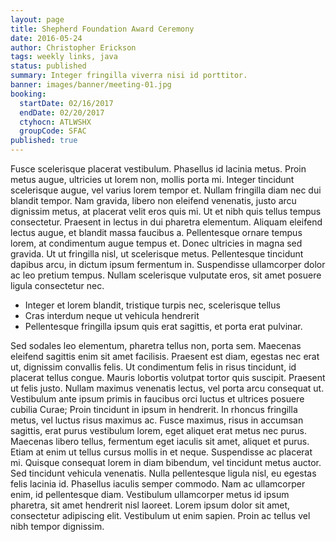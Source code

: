 ```yaml
---
layout: page
title: Shepherd Foundation Award Ceremony
date: 2016-05-24
author: Christopher Erickson
tags: weekly links, java
status: published
summary: Integer fringilla viverra nisi id porttitor.
banner: images/banner/meeting-01.jpg
booking:
  startDate: 02/16/2017
  endDate: 02/20/2017
  ctyhocn: ATLWSHX
  groupCode: SFAC
published: true
---
```

Fusce scelerisque placerat vestibulum. Phasellus id lacinia metus. Proin metus augue, ultricies ut lorem non, mollis porta mi. Integer tincidunt scelerisque augue, vel varius lorem tempor et. Nullam fringilla diam nec dui blandit tempor. Nam gravida, libero non eleifend venenatis, justo arcu dignissim metus, at placerat velit eros quis mi. Ut et nibh quis tellus tempus consectetur. Praesent in lectus in dui pharetra elementum. Aliquam eleifend lectus augue, et blandit massa faucibus a. Pellentesque ornare tempus lorem, at condimentum augue tempus et. Donec ultricies in magna sed gravida. Ut ut fringilla nisl, ut scelerisque metus. Pellentesque tincidunt dapibus arcu, in dictum ipsum fermentum in. Suspendisse ullamcorper dolor ac leo pretium tempus. Nullam scelerisque vulputate eros, sit amet posuere ligula consectetur nec.

* Integer et lorem blandit, tristique turpis nec, scelerisque tellus
* Cras interdum neque ut vehicula hendrerit
* Pellentesque fringilla ipsum quis erat sagittis, et porta erat pulvinar.

Sed sodales leo elementum, pharetra tellus non, porta sem. Maecenas eleifend sagittis enim sit amet facilisis. Praesent est diam, egestas nec erat ut, dignissim convallis felis. Ut condimentum felis in risus tincidunt, id placerat tellus congue. Mauris lobortis volutpat tortor quis suscipit. Praesent ut felis justo. Nullam maximus venenatis lectus, vel porta arcu consequat ut. Vestibulum ante ipsum primis in faucibus orci luctus et ultrices posuere cubilia Curae;
Proin tincidunt in ipsum in hendrerit. In rhoncus fringilla metus, vel luctus risus maximus ac. Fusce maximus, risus in accumsan sagittis, erat purus vestibulum lorem, eget aliquet erat metus nec purus. Maecenas libero tellus, fermentum eget iaculis sit amet, aliquet et purus. Etiam at enim ut tellus cursus mollis in et neque. Suspendisse ac placerat mi. Quisque consequat lorem in diam bibendum, vel tincidunt metus auctor. Sed tincidunt vehicula venenatis. Nulla pellentesque ligula nisl, eu egestas felis lacinia id. Phasellus iaculis semper commodo. Nam ac ullamcorper enim, id pellentesque diam. Vestibulum ullamcorper metus id ipsum pharetra, sit amet hendrerit nisl laoreet. Lorem ipsum dolor sit amet, consectetur adipiscing elit. Vestibulum ut enim sapien. Proin ac tellus vel nibh tempor dignissim.
